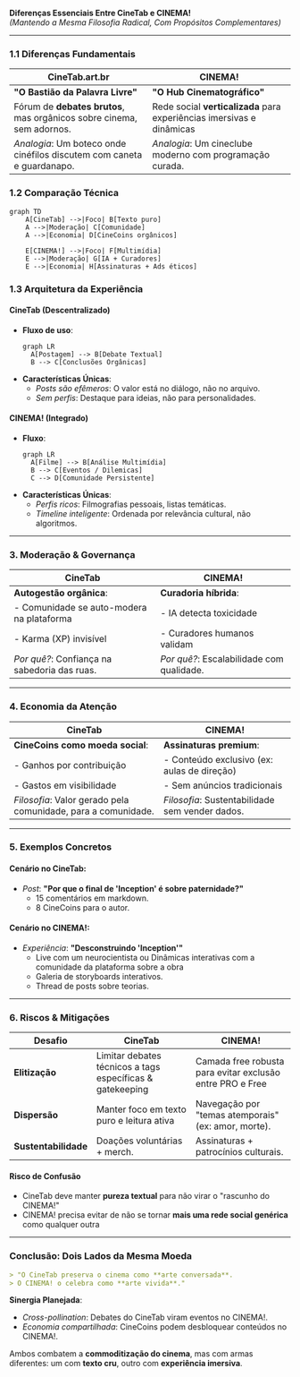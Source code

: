 **Diferenças Essenciais Entre CineTab e CINEMA!**  
*(Mantendo a Mesma Filosofia Radical, Com Propósitos Complementares)*  

---

### **1.1 Diferenças Fundamentais**  
| **CineTab.art.br**                                                     | **CINEMA!**                                                           |
| ---------------------------------------------------------------------- | --------------------------------------------------------------------- |
| **"O Bastião da Palavra Livre"**                                       | **"O Hub Cinematográfico"**                                           |
| Fórum de **debates brutos**, mas orgânicos sobre cinema, sem adornos.  | Rede social **verticalizada** para experiências imersivas e dinâmicas |
| *Analogia*: Um boteco onde cinéfilos discutem com caneta e guardanapo. | *Analogia*: Um cineclube moderno com programação curada.              |

### 1.2 Comparação Técnica
```mermaid
graph TD
    A[CineTab] -->|Foco| B[Texto puro]
    A -->|Moderação| C[Comunidade]
    A -->|Economia| D[CineCoins orgânicos]
    
    E[CINEMA!] -->|Foco| F[Multimídia]
    E -->|Moderação| G[IA + Curadores]
    E -->|Economia| H[Assinaturas + Ads éticos]
```

### **1.3 Arquitetura da Experiência**  

#### **CineTab (Descentralizado)**  
- **Fluxo de uso**:  
  ```mermaid  
  graph LR  
    A[Postagem] --> B[Debate Textual]  
    B --> C[Conclusões Orgânicas]  
  ```  
- **Características Únicas**:  
  - *Posts são efêmeros*: O valor está no diálogo, não no arquivo.
  - *Sem perfis*: Destaque para ideias, não para personalidades.

#### **CINEMA! (Integrado)**  
- **Fluxo**:  
  ```mermaid  
  graph LR  
    A[Filme] --> B[Análise Multimídia]  
    B --> C[Eventos / Dilemicas]  
    C --> D[Comunidade Persistente]  
  ```  
- **Características Únicas**:  
  - *Perfis ricos*: Filmografias pessoais, listas temáticas.
  - *Timeline inteligente*: Ordenada por relevância cultural, não algoritmos.  

---

### **3. Moderação & Governança**  
| **CineTab**                                  | **CINEMA!**                               |
| -------------------------------------------- | ----------------------------------------- |
| **Autogestão orgânica**:                     | **Curadoria híbrida**:                    |
| - Comunidade se auto-modera na plataforma    | - IA detecta toxicidade                   |
| - Karma (XP) invisível                       | - Curadores humanos validam               |
| *Por quê?*: Confiança na sabedoria das ruas. | *Por quê?*: Escalabilidade com qualidade. |

---

### **4. Economia da Atenção**  
| **CineTab**                                                   | **CINEMA!**                                     |
| ------------------------------------------------------------- | ----------------------------------------------- |
| **CineCoins como moeda social**:                              | **Assinaturas premium**:                        |
| - Ganhos por contribuição                                     | - Conteúdo exclusivo (ex: aulas de direção)     |
| - Gastos em visibilidade                                      | - Sem anúncios tradicionais                     |
| *Filosofia*: Valor gerado pela comunidade, para a comunidade. | *Filosofia*: Sustentabilidade sem vender dados. |

---

### **5. Exemplos Concretos**  
#### **Cenário no CineTab:**  
- *Post*: **"Por que o final de 'Inception' é sobre paternidade?"**  
  - 15 comentários em markdown.  
  - 8 CineCoins para o autor.  

#### **Cenário no CINEMA!:**  
- *Experiência*: **"Desconstruindo 'Inception'"**  
  - Live com um neurocientista ou Dinâmicas interativas com a comunidade da plataforma sobre a obra 
  - Galeria de storyboards interativos.  
  - Thread de posts sobre teorias.  

---

### **6. Riscos & Mitigações**  
| **Desafio**          | **CineTab**                                               | **CINEMA!**                                               |
| -------------------- | --------------------------------------------------------- | --------------------------------------------------------- |
| **Elitização**       | Limitar debates técnicos a tags específicas & gatekeeping | Camada free robusta para evitar exclusão entre PRO e Free |
| **Dispersão**        | Manter foco em texto puro e leitura ativa                 | Navegação por "temas atemporais" (ex: amor, morte).       |
| **Sustentabilidade** | Doações voluntárias + merch.                              | Assinaturas + patrocínios culturais.                      |
#### Risco de Confusão
- CineTab deve manter **pureza textual** para não virar o "rascunho do CINEMA!"
- CINEMA! precisa evitar de não se tornar **mais uma rede social genérica** como qualquer outra

---

### **Conclusão: Dois Lados da Mesma Moeda**  
```markdown  
> "O CineTab preserva o cinema como **arte conversada**.  
> O CINEMA! o celebra como **arte vivida**."  
```  

**Sinergia Planejada**:  
- *Cross-pollination*: Debates do CineTab viram eventos no CINEMA!.  
- *Economia compartilhada*: CineCoins podem desbloquear conteúdos no CINEMA!.  

Ambos combatem a **commoditização do cinema**, mas com armas diferentes: um com **texto cru**, outro com **experiência imersiva**.